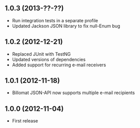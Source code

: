 ## 1.0.3 (2013-??-??)

* Run integration tests in a separate profile
* Updated Jackson JSON library to fix null-Enum bug

## 1.0.2 (2012-12-21)

* Replaced JUnit with TestNG
* Updated versions of dependencies
* Added support for recurring e-mail receivers

## 1.0.1 (2012-11-18)

* Billomat JSON-API now supports multiple e-mail recipients

## 1.0.0 (2012-11-04)

* First release

